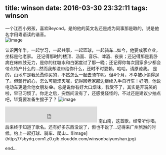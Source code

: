 title: winson
date: 2016-03-30 23:32:11
tags: winson
---

一个江西小男孩，喜欢Beyond。是的他的英文名还是成为同事那是取的，说是他名字用粤语读的谐音。	
![image](http://7sbydq.com1.z0.glb.clouddn.com/winsonbicycle.jpg)
<!-- more -->	
认识两年半，一起学习，一起共事，一起篮球，一起骑车...如今，他要成家立业，坐标是他老家。 还记得那时的楼顶、汤面、音乐、啤酒、夜景；还记得那是我卧病在床四肢无力，是你的红糖水和白粥度过了那一晚；还记得你每次回家多少都会带点特产什么的...然而我却没带给你什么，还时不时耍赖，哈哈，请原谅我。
是的，山地车是我怂恿你买的，不然怎么一起去骑车呢。但4个月，不幸被小偷得逞了。但骑行的心，怎么可能湮灭呢，记得回老家那边继续入手自行车！好吧，他说电动车更适合他女朋友😂。总是说你有好大口烟味，我受不了，其实是开玩笑的啦，早已习惯了。你走之后，突然间没有了，还感觉怪怪的，不过还是建议少抽点吧，毕竟要准备生猴子了？
	![image](http://7sbydq.com1.z0.glb.clouddn.com/winsondouble.jpg)
	
<iframe frameborder="no" border="0" marginwidth="0" marginheight="0" width=298 height=52 src="http://music.163.com/outchain/player?type=1&id=3027098&auto=1&height=32"></iframe>
南山南，这首歌，经常听你唱，后来终于知道了歌名。还有好多东西没说了，但也不说了...记得来广州旅游的时候。约上一起打球、骑车、爬山...
	![image](http://7sbydq.com1.z0.glb.clouddn.com/winsonbaiyunshan.jpg)

end...



